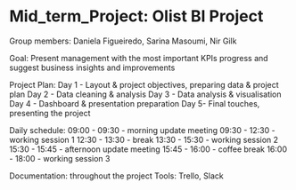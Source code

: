 # **Mid_term_Project: Olist BI Project**

Group members: Daniela Figueiredo, Sarina Masoumi, Nir Gilk 

Goal: Present management with the most important KPIs progress and suggest business insights and improvements 

Project Plan: 
Day 1 - Layout & project objectives, preparing data & project plan 
Day 2 - Data cleaning & analysis 
Day 3 - Data analysis & visualisation 
Day 4 - Dashboard & presentation preparation 
Day 5-  Final touches, presenting the project 

Daily schedule: 
09:00 - 09:30 - morning update meeting
09:30 - 12:30 - working session 1 
12:30 - 13:30 - break 
13:30 - 15:30 - working session 2 
15:30 - 15:45 - afternoon update meeting 
15:45 - 16:00 - coffee break
16:00 - 18:00 - working session 3  

Documentation: throughout the project 
Tools: Trello, Slack 
